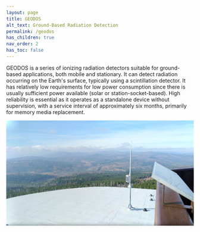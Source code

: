 ```yaml
---
layout: page
title: GEODOS
alt_text: Ground-Based Radiation Detection
permalink: /geodos
has_children: true
nav_order: 2
has_toc: false
---
```


GEODOS is a series of ionizing radiation detectors suitable for ground-based applications, both mobile and stationary. It can detect radiation occurring on the Earth's surface, typically using a scintillation detector. It has relatively low requirements for low power consumption since there is usually sufficient power available (solar or station-socket-based). High reliability is essential as it operates as a standalone device without supervision, with a service interval of approximately six months, primarily for memory media replacement.

![GEODOS mounted on Polednik tower](./GEODOS_Polednik_site.jpg)
